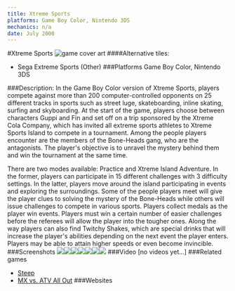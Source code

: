 ```yaml
---
title: Xtreme Sports
platforms: Game Boy Color, Nintendo 3DS
mechanics: n/a
date: July 2000
---
```

#Xtreme Sports
![game cover art](//images.igdb.com/igdb/image/upload/t_cover_big/u8tgjrbzzhjkkuaxhpms.jpg "Logo Title Text 1")
####Alternative tiles:
* Sega Extreme Sports (Other)
###Platforms
Game Boy Color, Nintendo 3DS

###Description:
In the Game Boy Color version of Xtreme Sports, players compete against more than 200 computer-controlled opponents on 25 different tracks in sports such as street luge, skateboarding, inline skating, surfing and skyboarding. At the start of the game, players choose between characters Guppi and Fin and set off on a trip sponsored by the Xtreme Cola Company, which has invited all extreme sports athletes to Xtreme Sports Island to compete in a tournament. Among the people players encounter are the members of the Bone-Heads gang, who are the antagonists. The player's objective is to unravel the mystery behind them and win the tournament at the same time. 
 
There are two modes available: Practice and Xtreme Island Adventure. In the former, players can participate in 15 different challenges with 3 difficulty settings. In the latter, players move around the island participating in events and exploring the surroundings. Some of the people players meet will give the player clues to solving the mystery of the Bone-Heads while others will issue challenges to compete in various sports. Players collect medals as the player win events. Players must win a certain number of easier challenges before the referees will allow the player into the tougher ones. Along the way players can also find Twitchy Shakes, which are special drinks that will increase the player's abilities depending on the next event the player enters. Players may be able to attain higher speeds or even become invincible.
###Screenshots
<a target="_blank" href="//images.igdb.com/igdb/image/upload/t_cover_big/jh3e4icrkvbr4u5q0z5r.jpg"><img src="//images.igdb.com/igdb/image/upload/t_thumb/jh3e4icrkvbr4u5q0z5r.jpg"/></a><a target="_blank" href="//images.igdb.com/igdb/image/upload/t_cover_big/xow4diplh3lmn3x5wzah.jpg"><img src="//images.igdb.com/igdb/image/upload/t_thumb/xow4diplh3lmn3x5wzah.jpg"/></a><a target="_blank" href="//images.igdb.com/igdb/image/upload/t_cover_big/n3xp7xxbmcnnh0pm3otw.jpg"><img src="//images.igdb.com/igdb/image/upload/t_thumb/n3xp7xxbmcnnh0pm3otw.jpg"/></a><a target="_blank" href="//images.igdb.com/igdb/image/upload/t_cover_big/cl5izs5xvxqazcuvojaw.jpg"><img src="//images.igdb.com/igdb/image/upload/t_thumb/cl5izs5xvxqazcuvojaw.jpg"/></a><a target="_blank" href="//images.igdb.com/igdb/image/upload/t_cover_big/x7w7led9ecndnz6jeovd.jpg"><img src="//images.igdb.com/igdb/image/upload/t_thumb/x7w7led9ecndnz6jeovd.jpg"/></a><a target="_blank" href="//images.igdb.com/igdb/image/upload/t_cover_big/tbnb6x8bsnyikvzwdhcx.jpg"><img src="//images.igdb.com/igdb/image/upload/t_thumb/tbnb6x8bsnyikvzwdhcx.jpg"/></a><a target="_blank" href="//images.igdb.com/igdb/image/upload/t_cover_big/rx3fnyhk0weustfxbl56.jpg"><img src="//images.igdb.com/igdb/image/upload/t_thumb/rx3fnyhk0weustfxbl56.jpg"/></a>
###Video
[no videos yet...]
###Related games
* [Steep](/games/steep-19554/)
* [MX vs. ATV All Out](/games/mx-vs-atv-all-out-67625/)
###Websites

